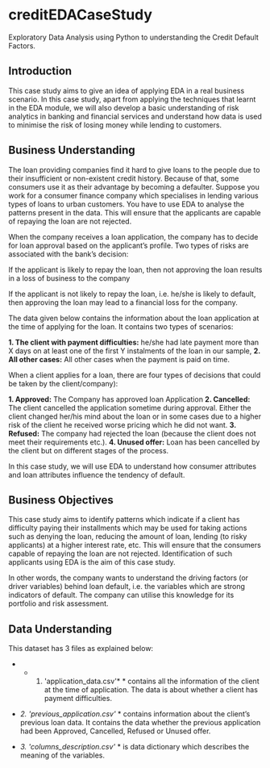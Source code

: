 # creditEDACaseStudy
Exploratory Data Analysis using Python to understanding the Credit Default Factors.

## Introduction
This case study aims to give an idea of applying EDA in a real business scenario. In this case study, apart from applying the techniques that learnt in the EDA module, we will also develop a basic understanding of risk analytics in banking and financial services and understand how data is used to minimise the risk of losing money while lending to customers.

 
## Business Understanding
The loan providing companies find it hard to give loans to the people due to their insufficient or non-existent credit history. Because of that, some consumers use it as their advantage by becoming a defaulter. Suppose you work for a consumer finance company which specialises in lending various types of loans to urban customers. You have to use EDA to analyse the patterns present in the data. This will ensure that the applicants are capable of repaying the loan are not rejected.

When the company receives a loan application, the company has to decide for loan approval based on the applicant’s profile. Two types of risks are associated with the bank’s decision:

If the applicant is likely to repay the loan, then not approving the loan results in a loss of business to the company

If the applicant is not likely to repay the loan, i.e. he/she is likely to default, then approving the loan may lead to a financial loss for the company.

 

The data given below contains the information about the loan application at the time of applying for the loan. It contains two types of scenarios:

**1. The client with payment difficulties:** he/she had late payment more than X days on at least one of the first Y instalments of the loan in our sample,
**2. All other cases:** All other cases when the payment is paid on time.


When a client applies for a loan, there are four types of decisions that could be taken by the client/company):

**1. Approved:** The Company has approved loan Application
**2. Cancelled:** The client cancelled the application sometime during approval. Either the client changed her/his mind about the loan or in some cases due to a higher risk of the client he received worse pricing which he did not want.
**3. Refused:** The company had rejected the loan (because the client does not meet their requirements etc.).
**4. Unused offer:**  Loan has been cancelled by the client but on different stages of the process.

In this case study, we will use EDA to understand how consumer attributes and loan attributes influence the tendency of default.


## Business Objectives
This case study aims to identify patterns which indicate if a client has difficulty paying their installments which may be used for taking actions such as denying the loan, reducing the amount of loan, lending (to risky applicants) at a higher interest rate, etc. This will ensure that the consumers capable of repaying the loan are not rejected. Identification of such applicants using EDA is the aim of this case study.

In other words, the company wants to understand the driving factors (or driver variables) behind loan default, i.e. the variables which are strong indicators of default.  The company can utilise this knowledge for its portfolio and risk assessment.


## Data Understanding
This dataset has 3 files as explained below: 

* * 1. 'application_data.csv'* * contains all the information of the client at the time of application.
The data is about whether a client has payment difficulties.

* *2. 'previous_application.csv'* * contains information about the client’s previous loan data. It contains the data whether the previous application had been Approved, Cancelled, Refused or Unused offer.

* *3. 'columns_description.csv'* * is data dictionary which describes the meaning of the variables.
